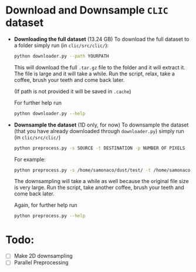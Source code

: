 # Download and Downsample `CLIC` dataset
* **Downloading the full dataset** (13.24 GB)
    To download the full dataset to a folder simply run (in `clic/src/clic/`):
    ```bash
    python downloader.py --path YOURPATH
    ```
    
    This will download the full `.tar.gz` file to the folder and it will extract it. The file is large and it will take a while. Run the script, relax, take a coffee, brush your teeth and come back later.

    (If path is not provided it will be saved in `.cache`)
    
    For further help run
    ```bash
    python downloader.py --help
    ```
    
* **Downsample the dataset** (1D only, for now)
    To downsample the dataset (that you have already downloaded through `downloader.py`) simply run (in `clic/src/clic/`)
    
    ```bash
    python preprocess.py -s SOURCE -t DESTINATION -p NUMBER OF PIXELS
    ```
    
    For example:
    ```bash
    python preprocess.py -s /home/samonaco/dust/test/ -t /home/samonaco/dust/test/downsampled/ -p 8
    ```
    
    The downsampling will take a while as well because the original file size is very large. Run the script, take another coffee, brush your teeth and come back later.


    Again, for further help run
    ```bash
    python preprocess.py --help
    ```

# Todo:
- [ ] Make 2D downsampling
- [ ] Parallel Preprocessing